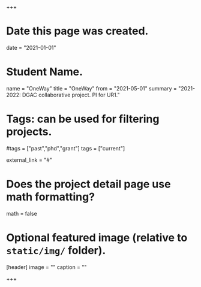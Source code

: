 +++
# Date this page was created.
date = "2021-01-01"

# Student Name.
name = "OneWay"
title = "OneWay"
from = "2021-05-01"
summary = "2021-2022: DGAC collaborative project. PI for UR1."

# Tags: can be used for filtering projects.
#tags = ["past","phd","grant"]
tags = ["current"]

external_link = "#"

# Does the project detail page use math formatting?
math = false

# Optional featured image (relative to `static/img/` folder).
[header]
image = ""
caption = ""

+++

